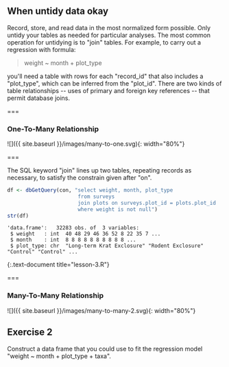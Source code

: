 ---
---

## When untidy data okay

Record, store, and read data in the most normalized form possible.
Only untidy your tables as needed for particular analyses.
The most common operation for untidying is to "join" tables. For example, to carry out a regression with formula:

> weight ~ month + plot_type

you'll need a table with rows for each "record_id" that also includes a "plot_type", which can be inferred from the "plot_id".
There are two kinds of table relationships -- uses of primary and foreign key references -- that permit database joins.

===

### One-To-Many Relationship

![]({{ site.baseurl }}/images/many-to-one.svg){: width="80%"}

===

The SQL keyword "join" lines up two tables, repeating records as necessary, to satisfy the constrain given after "on".


~~~r
df <- dbGetQuery(con, "select weight, month, plot_type
                       from surveys
                       join plots on surveys.plot_id = plots.plot_id
                       where weight is not null")
str(df)
~~~

~~~
'data.frame':	32283 obs. of  3 variables:
 $ weight   : int  40 48 29 46 36 52 8 22 35 7 ...
 $ month    : int  8 8 8 8 8 8 8 8 8 8 ...
 $ plot_type: chr  "Long-term Krat Exclosure" "Rodent Exclosure" "Control" "Control" ...
~~~
{:.text-document title="lesson-3.R"}

===

### Many-To-Many Relationship

![]({{ site.baseurl }}/images/many-to-many-2.svg){: width="80%"}

## Exercise 2

Construct a data frame that you could use to fit the regression model "weight ~ month + plot_type + taxa".
